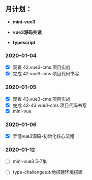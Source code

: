 ## 月计划：

- **mini-vue3**

- **vue3源码共读**

- **typescript**

  

### 2020-01-04

- [x] 观看 42.vue3-cms 项目实战
- [x] 完成 42.vue3-cms 项目代码书写

### 2020-01-05

- [x] 观看 43.vue3-cms 项目实战
- [x] 完成 42-43.vue3-cms 项目代码书写
- [x] mini-vue

### 2020-01-06

- [x] 弄懂vue3源码-初始化核心流程

### 2020-01-12

- [ ] mini-vue3 5-7集

- [ ] type-challenges本地搭建环境搭建

  
